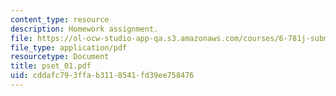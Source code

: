 ```yaml
---
content_type: resource
description: Homework assignment.
file: https://ol-ocw-studio-app-qa.s3.amazonaws.com/courses/6-781j-submicrometer-and-nanometer-technology-spring-2006/cddafc793ffab3118541fd39ee758476_pset_01.pdf
file_type: application/pdf
resourcetype: Document
title: pset_01.pdf
uid: cddafc79-3ffa-b311-8541-fd39ee758476
---
```

